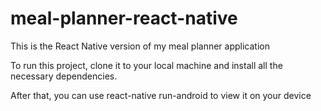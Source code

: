# meal-planner-react-native
This is the React Native version of my meal planner application

To run this project, clone it to your local machine and install all the necessary dependencies.

After that, you can use react-native run-android to view it on your device
